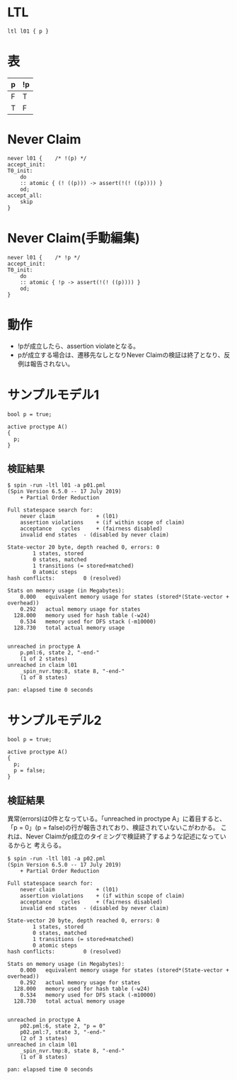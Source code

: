 # LTL

```Promela
ltl l01 { p }
```

# 表

| p | !p |
|---|----|
| F | T  |
| T | F  |

# Never Claim

```Promela
never l01 {    /* !(p) */
accept_init:
T0_init:
	do
	:: atomic { (! ((p))) -> assert(!(! ((p)))) }
	od;
accept_all:
	skip
}
```

# Never Claim(手動編集)

```Promela
never l01 {    /* !p */
accept_init:
T0_init:
	do
	:: atomic { !p -> assert(!(! ((p)))) }
	od;
}
```

# 動作

- !pが成立したら、assertion violateとなる。
- pが成立する場合は、遷移先なしとなりNever Claimの検証は終了となり、反例は報告されない。

# サンプルモデル1

```Promela
bool p = true;

active proctype A()
{
  p;
}
```

## 検証結果

```
$ spin -run -ltl l01 -a p01.pml 
(Spin Version 6.5.0 -- 17 July 2019)
	+ Partial Order Reduction

Full statespace search for:
	never claim         	+ (l01)
	assertion violations	+ (if within scope of claim)
	acceptance   cycles 	+ (fairness disabled)
	invalid end states	- (disabled by never claim)

State-vector 20 byte, depth reached 0, errors: 0
        1 states, stored
        0 states, matched
        1 transitions (= stored+matched)
        0 atomic steps
hash conflicts:         0 (resolved)

Stats on memory usage (in Megabytes):
    0.000	equivalent memory usage for states (stored*(State-vector + overhead))
    0.292	actual memory usage for states
  128.000	memory used for hash table (-w24)
    0.534	memory used for DFS stack (-m10000)
  128.730	total actual memory usage


unreached in proctype A
	p.pml:6, state 2, "-end-"
	(1 of 2 states)
unreached in claim l01
	_spin_nvr.tmp:8, state 8, "-end-"
	(1 of 8 states)

pan: elapsed time 0 seconds
```

# サンプルモデル2

```Promela
bool p = true;

active proctype A()
{
  p;
  p = false;
}
```

## 検証結果

異常(errors)は0件となっている。「unreached in proctype A」に着目すると、
「p = 0」(p = false)の行が報告されており、検証されていないこがわかる。
これは、Never Claimがp成立のタイミングで検証終了するような記述になっているからと
考えらる。

```
$ spin -run -ltl l01 -a p02.pml 
(Spin Version 6.5.0 -- 17 July 2019)
	+ Partial Order Reduction

Full statespace search for:
	never claim         	+ (l01)
	assertion violations	+ (if within scope of claim)
	acceptance   cycles 	+ (fairness disabled)
	invalid end states	- (disabled by never claim)

State-vector 20 byte, depth reached 0, errors: 0
        1 states, stored
        0 states, matched
        1 transitions (= stored+matched)
        0 atomic steps
hash conflicts:         0 (resolved)

Stats on memory usage (in Megabytes):
    0.000	equivalent memory usage for states (stored*(State-vector + overhead))
    0.292	actual memory usage for states
  128.000	memory used for hash table (-w24)
    0.534	memory used for DFS stack (-m10000)
  128.730	total actual memory usage


unreached in proctype A
	p02.pml:6, state 2, "p = 0"
	p02.pml:7, state 3, "-end-"
	(2 of 3 states)
unreached in claim l01
	_spin_nvr.tmp:8, state 8, "-end-"
	(1 of 8 states)

pan: elapsed time 0 seconds

```
